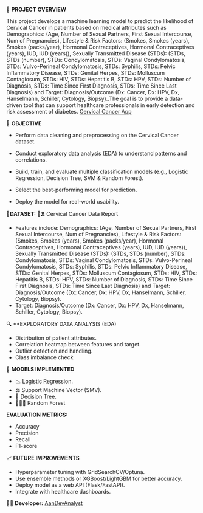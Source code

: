 📌 **PROJECT OVERVIEW**

This project develops a machine learning model to predict the likelihood of Cervical Cancer in patients based on medical attributes such as Demographics: (Age, Number of Sexual Partners, First Sexual Intercourse, Num of Pregnancies), Lifestyle & Risk Factors: (Smokes, Smokes (years), Smokes (packs/year), Hormonal Contraceptives, Hormonal Contraceptives (years), IUD, IUD (years)), Sexually Transmitted Disease (STDs): (STDs, STDs (number), STDs: Condylomatosis, STDs: Vaginal Condylomatosis, STDs: Vulvo-Perineal Condylomatosis, STDs: Syphilis, STDs: Pelvic Inflammatory Disease, STDs: Genital Herpes, STDs: Molluscum Contagiosum, STDs: HIV, STDs: Hepatitis B, STDs: HPV, STDs: Number of Diagnosis, STDs: Time Since First Diagnosis, STDs: Time Since Last Diagnosis) and Target: Diagnosis/Outcome (Dx: Cancer, Dx: HPV, Dx, Hanselmann, Schiller, Cytology, Biopsy)..The goal is to provide a data-driven tool that can support healthcare professionals in early detection and risk assessment of diabetes. [Cervical Cancer App]()

🎯 **OBJECTIVE**

- Perform data cleaning and preprocessing on the Cervical Cancer dataset.

- Conduct exploratory data analysis (EDA) to understand patterns and correlations.

- Build, train, and evaluate multiple classification models (e.g., Logistic Regression, Decision Tree, SVM & Random Forest).

- Select the best-performing model for prediction.

- Deploy the model for real-world usability.


📂**DATASET:** 🧬🎗 Cervical Cancer Data Report
- Features include: Demographics: (Age, Number of Sexual Partners, First Sexual Intercourse, Num of Pregnancies), Lifestyle & Risk Factors: (Smokes, Smokes (years), Smokes (packs/year), Hormonal Contraceptives, Hormonal Contraceptives (years), IUD, IUD (years)), Sexually Transmitted Disease (STDs): (STDs, STDs (number), STDs: Condylomatosis, STDs: Vaginal Condylomatosis, STDs: Vulvo-Perineal Condylomatosis, STDs: Syphilis, STDs: Pelvic Inflammatory Disease, STDs: Genital Herpes, STDs: Molluscum Contagiosum, STDs: HIV, STDs: Hepatitis B, STDs: HPV, STDs: Number of Diagnosis, STDs: Time Since First Diagnosis, STDs: Time Since Last Diagnosis) and Target: Diagnosis/Outcome (Dx: Cancer, Dx: HPV, Dx, Hanselmann, Schiller, Cytology, Biopsy).
- Target: Diagnosis/Outcome (Dx: Cancer, Dx: HPV, Dx, Hanselmann, Schiller, Cytology, Biopsy).

🔍 **EXPLORATORY DATA ANALYSIS (EDA)

- Distribution of patient attributes.
- Correlation heatmap between features and target.
- Outlier detection and handling.
- Class imbalance check

🤖 **MODELS IMPLEMENTED**

- 📉 Logistic Regression.
- ⚖ Support Machine Vector (SMV).
- 🌲 Decision Tree.
- 🌲🌲🌲 Random Forest

**EVALUATION METRICS:**
- Accuracy
- Precision
- Recall 
- F1-score


📈 **FUTURE IMPROVEMENTS**

- Hyperparameter tuning with GridSearchCV/Optuna.
- Use ensemble methods or XGBoost/LightGBM for better accuracy.
- Deploy model as a web API (Flask/FastAPI).
- Integrate with healthcare dashboards.

👨‍💻 **Developer:** [AanDevAnalyst](https://www.instagram.com)


